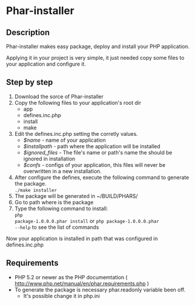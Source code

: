 Phar-installer
==================

Description
---------------------
Phar-installer makes easy package, deploy and install your PHP application.

Applying it in your project is very simple, it just needed copy some files to your application and configure it.

Step by step
----------------------
1.	Download the sorce of Phar-installer
2.	Copy the following files to your application's root dir
	* app
	* defines.inc.php
	* install
	* make
3.	Edit the defines.inc.php setting the corretly values.
	* *$name* - name of your application
	* *$installpath* - path where the application will be installed
	* *$ignored_files* - The file's name or path's name the should be ignored in installation
	* *$confs* - configs of your application, this files will never be overwritten in a new installation.
4.	After configure the defines, execute the following command to generate the package.<br/>
	<code>./make installer</code>
5.	The package will be generated in ~/BUILD/PHARS/
6.	Go to path where is the package
7.	Type the following command to install:<br/>
	<code>php package-1.0.0.0.phar install</code> or <code>php package-1.0.0.0.phar --help</code> to see the list of commands

Now your application is installed in path that was configured in defines.inc.php

Requirements
---------------------
*	PHP 5.2 or newer as the PHP documemtation ( http://www.php.net/manual/en/phar.requirements.php )
*	To generate the package is necessary phar.readonly variable been off.
	*	It's possible change it in php.ini	



